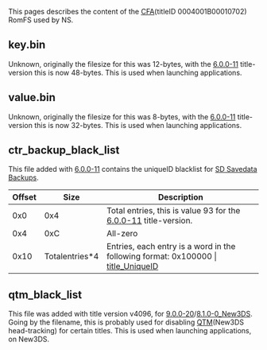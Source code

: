 This pages describes the content of the
[CFA](NCCH#CFA "wikilink")(titleID 0004001B00010702) RomFS used by NS.

## key.bin

Unknown, originally the filesize for this was 12-bytes, with the
[6.0.0-11](6.0.0-11 "wikilink") title-version this is now 48-bytes. This
is used when launching applications.

## value.bin

Unknown, originally the filesize for this was 8-bytes, with the
[6.0.0-11](6.0.0-11 "wikilink") title-version this is now 32-bytes. This
is used when launching applications.

## ctr_backup_black_list

This file added with [6.0.0-11](6.0.0-11 "wikilink") contains the
uniqueID blacklist for [SD Savedata
Backups](SD_Savedata_Backups "wikilink").

| Offset | Size            | Description                                                                                                |
|--------|-----------------|------------------------------------------------------------------------------------------------------------|
| 0x0    | 0x4             | Total entries, this is value 93 for the [6.0.0-11](6.0.0-11 "wikilink") title-version.                     |
| 0x4    | 0xC             | All-zero                                                                                                   |
| 0x10   | Totalentries\*4 | Entries, each entry is a word in the following format: 0x100000 \| [title_UniqueID](Title_list "wikilink") |

## qtm_black_list

This file was added with title version v4096, for
[9.0.0-20](9.0.0-20 "wikilink")/[8.1.0-0_New3DS](8.1.0-0_New3DS "wikilink").
Going by the filename, this is probably used for disabling
[QTM](QTM_Services "wikilink")(New3DS head-tracking) for certain titles.
This is used when launching applications, on New3DS.
